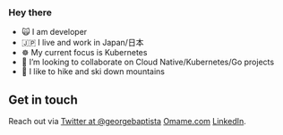 ### Hey there 

- 🙀 I am developer 
- 🇯🇵 I live and work in Japan/日本
- ☸️ My current focus is Kubernetes
- 👯 I’m looking to collaborate on Cloud Native/Kubernetes/Go projects
- 🗻 I like to hike and ski down mountains

## Get in touch

Reach out via 
[Twitter at @georgebaptista](https://twitter.com/georgebaptista) 
[Omame.com](https://www.omame.com)
[LinkedIn](https://www.linkedin.com/in/george-baptista-73a588146/).

<!--
**gbih/gbih** is a ✨ _special_ ✨ repository because its `README.md` (this file) appears on your GitHub profile.

Here are some ideas to get you started:

- 🔭 I’m currently working on ...
- 🌱 I’m currently learning ...
- 👯 I’m looking to collaborate on ...
- 🤔 I’m looking for help with ...
- 💬 Ask me about ...
- 📫 How to reach me: ...
- 😄 Pronouns: ...
- ⚡ Fun fact: ...
-->
